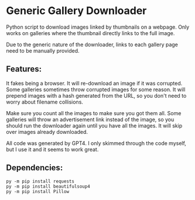 # Generic Gallery Downloader
Python script to download images linked by thumbnails on a webpage. Only works on galleries where the thumbnail directly links to the full image.

Due to the generic nature of the downloader, links to each gallery page need to be manually provided.

## Features:

It fakes being a browser.
It will re-download an image if it was corrupted. Some galleries sometimes throw corrupted images for some reason.
It will prepend images with a hash generated from the URL, so you don't need to worry about filename collisions.

Make sure you count all the images to make sure you got them all. Some galleries will throw an advertisement link instead of the image, so you should run the downloader again until you have all the images. It will skip over images already downloaded.

All code was generated by GPT4. I only skimmed through the code myself, but I use it and it seems to work great.

## Dependencies:
```
py -m pip install requests
py -m pip install beautifulsoup4
py -m pip install Pillow
```
